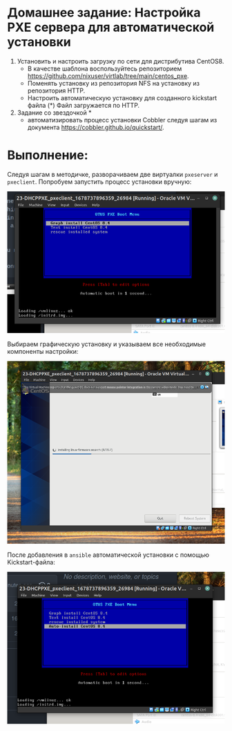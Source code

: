 # Домашнее задание: Настройка PXE сервера для автоматической установки
1. Установить и настроить загрузку по сети для дистрибутива CentOS8.
    - В качестве шаблона воспользуйтесь репозиторием https://github.com/nixuser/virtlab/tree/main/centos_pxe.
    - Поменять установку из репозитория NFS на установку из репозитория HTTP.
    - Настроить автоматическую установку для созданного kickstart файла (*) Файл загружается по HTTP.
2. Задание со звездочкой *
    - автоматизировать процесс установки Cobbler cледуя шагам из документа https://cobbler.github.io/quickstart/.
    
# Выполнение:

Следуя шагам в методичке, разворачиваем две виртуалки `pxeserver` и `pxeclient`.
Попробуем запустить процесс установки вручную:

![Image alt](https://github.com/GuliMari/23-PXE/blob/main/Screenshot%20from%202023-03-14%2009-38-37.png)

Выбираем графическую установку и указываем все необходимые компоненты настройки:

![Image alt](https://github.com/GuliMari/23-PXE/blob/main/Screenshot%20from%202023-03-14%2010-27-20.png)

После добавления в `ansible` автоматической установки с помощью Kickstart-файла:

![Image alt](https://github.com/GuliMari/23-PXE/blob/main/Screenshot%20from%202023-03-14%2010-48-45.png)

    

